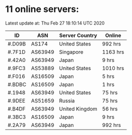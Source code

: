 # 11 online servers:

Latest update at: Thu Feb 27 18:10:14 UTC 2020

| ID | ASN | Server Country | Online |
| -- | --- | -------------- | ------ |
| #.D09B | AS174 | United States | 992 hrs |
| #.7F1D | AS63949 | Singapore | 1163 hrs |
| #.42A0 | AS63949 | Japan | 9 hrs |
| #.9FC3 | AS53889 | United States | 1010 hrs |
| #.F016 | AS16509 | Japan | 5 hrs |
| #.BDBC | AS16509 | Japan | 1 hrs |
| #.1948 | AS63949 | United States | 75 hrs |
| #.9DEE | AS51659 | Russia | 75 hrs |
| #.B4DF | AS63949 | United Kingdom | 56 hrs |
| #.3BC3 | AS16509 | Japan | 9 hrs |
| #.2A79 | AS63949 | Japan | 992 hrs |

